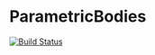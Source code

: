 # ParametricBodies

[![Build Status](https://github.com/weymouth/ParametricBodies.jl/actions/workflows/CI.yml/badge.svg?branch=master)](https://github.com/weymouth/ParametricBodies.jl/actions/workflows/CI.yml?query=branch%3Amaster)
